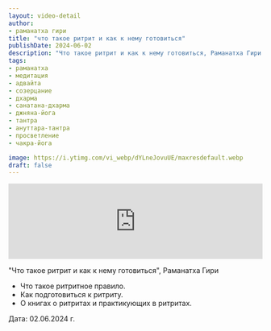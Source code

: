 ```yaml
---
layout: video-detail
author:
- раманатха гири
title: "что такое ритрит и как к нему готовиться"
publishDate: 2024-06-02
description: "Что такое ритрит и как к нему готовиться, Раманатха Гири * Что такое ритритное правило. * Как подготовиться к ритриту. * О книгах о ритритах и практикующих в ритритах.   Дата  02.06.2024 г."
tags: 
- раманатха
- медитация
- адвайта
- созерцание
- дхарма
- санатана-дхарма
- джняна-йога
- тантра
- ануттара-тантра
- просветление
- чакра-йога

image: https://i.ytimg.com/vi_webp/dYLneJovuUE/maxresdefault.webp
draft: false
---
```


<iframe width="100%" src="https://www.youtube.com/embed/dYLneJovuUE" frameborder="0" allowfullscreen=""></iframe> 

 "Что такое ритрит и как к нему готовиться", Раманатха Гири

* Что такое ритритное правило.
* Как подготовиться к ритриту.
* О книгах о ритритах и практикующих в ритритах.

  
 Дата: 02.06.2024 г.

  

 